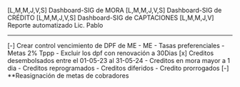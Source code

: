 [L,M,M,J,V,S] Dashboard-SIG de MORA
[L,M,M,J,V,S] Dashboard-SIG de CRÉDITO
[L,M,M,J,V,S] Dashboard-SIG de CAPTACIONES
[L,M,M,J,V] Reporte automatizado Lic. Pablo

---
[-] Crear control vencimiento de DPF de ME
		- ME
		- Tasas preferenciales
		- Metas 2% Tppp
		- Excluir los dpf con renovación a 30Dias
[x] Creditos desembolsados entre el 01-05-23 al 31-05-24
	- Creditos en mora mayor a 1 dia
	- Creditos reprogramados
	- Creditos diferidos
	- Credito prorrogados
[-] **Reasignación de metas de cobradores
